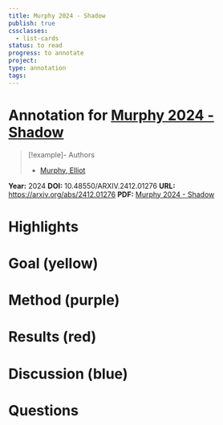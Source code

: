 ```yaml
---
title: Murphy 2024 - Shadow
publish: true
cssclasses:
  - list-cards
status: to read
progress: to annotate
project:
type: annotation
tags:
---
```

# Annotation for [Murphy 2024 - Shadow](Papers/References/Murphy%202024%20-%20Shadow)

> [!example]- Authors
> - [Murphy, Elliot](Papers/People/Murphy%20Elliot)

**Year:** 2024
**DOI:** 10.48550/ARXIV.2412.01276
**URL:** https://arxiv.org/abs/2412.01276
**PDF:** [Murphy 2024 - Shadow](Papers/PDFs/Murphy%202024%20-%20Shadow%20of%20the%20(Hierarchical)%20Tree%20Reconciling%20Symbolic%20and%20Predictive%20Components%20of%20the%20Neural%20Code%20for%20Syntax.pdf)

# Highlights


# Goal (yellow)


# Method (purple)


# Results (red)


# Discussion (blue)


# Questions

